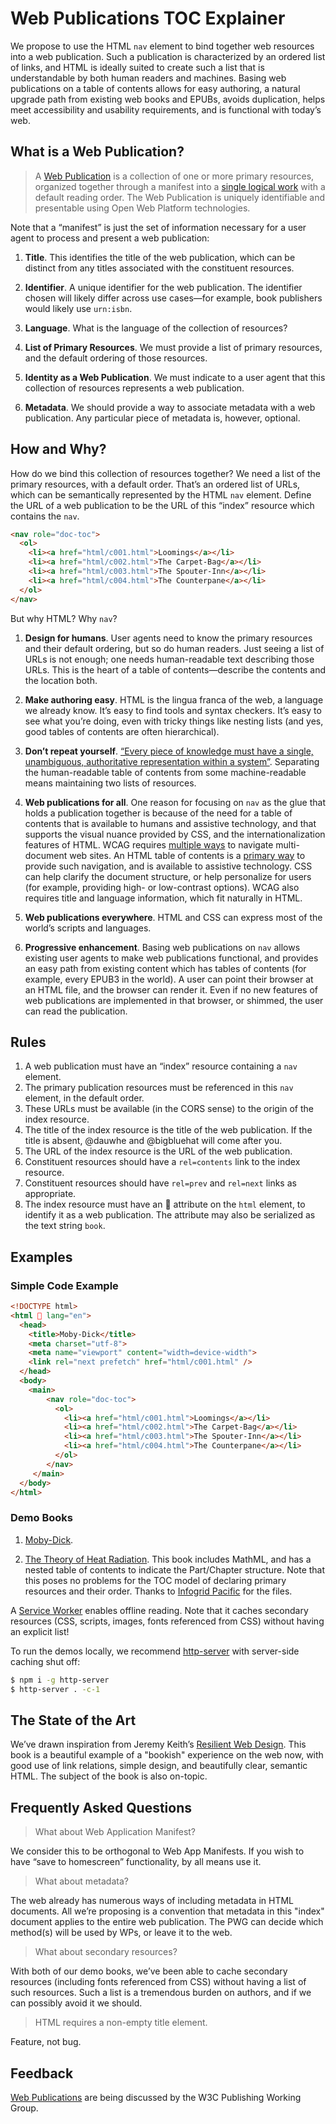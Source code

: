 # Web Publications TOC Explainer

We propose to use the HTML `nav` element to bind together web resources into a web publication. Such a publication is characterized by an ordered list of links, and HTML is ideally suited to create such a list that is understandable by both human readers and machines. Basing web publications on a table of contents allows for easy authoring, a natural upgrade path from existing web books and EPUBs, avoids duplication, helps meet accessibility and usability requirements, and is functional with today’s web.


## What is a Web Publication?

>A [Web Publication](https://w3c.github.io/wpub/) is a collection of one or more primary resources, organized together through a manifest into a [single logical work](http://w3c.github.io/dpub-pwp-ucr/index.html#single) with a default reading order. The Web Publication is uniquely identifiable and presentable using Open Web Platform technologies.

Note that a “manifest” is just the set of information necessary for a user agent to process and present a web publication:


1. **Title**. This identifies the title of the web publication, which can be distinct from any titles associated with the constituent resources.

2. **Identifier**. A unique identifier for the web publication. The identifier chosen will likely differ across use cases—for example, book publishers would likely use `urn:isbn`.

3. **Language**. What is the language of the collection of resources?

4. **List of Primary Resources**. We must provide a list of primary resources, and the default ordering of those resources.

5. **Identity as a Web Publication**. We must indicate to a user agent that this collection of resources represents a web publication.

6. **Metadata**. We should provide a way to associate metadata with a web publication. Any particular piece of metadata is, however, optional.




## How and Why?


How do we bind this collection of resources together? We need a list of the primary resources, with a default order. That’s an ordered list of URLs, which can be semantically represented by the HTML `nav` element. Define the URL of a web publication to be the URL of this “index” resource which contains the `nav`.


```html
<nav role="doc-toc">
  <ol>
    <li><a href="html/c001.html">Loomings</a></li>
    <li><a href="html/c002.html">The Carpet-Bag</a></li>
    <li><a href="html/c003.html">The Spouter-Inn</a></li>
    <li><a href="html/c004.html">The Counterpane</a></li>
  </ol>
</nav>
```

But why HTML? Why `nav`?

1. **Design for humans**. User agents need to know the primary resources and their default ordering, but so do human readers. Just seeing a list of URLs is not enough; one needs human-readable text describing those URLs. This is the heart of a table of contents—describe the contents and the location both.

2. **Make authoring easy**. HTML is the lingua franca of the web, a language we already know. It’s easy to find tools and syntax checkers. It’s easy to see what you’re doing, even with tricky things like nesting lists (and yes, good tables of contents are often hierarchical).

3. **Don’t repeat yourself**. [“Every piece of knowledge must have a single, unambiguous, authoritative representation within a system”](https://en.wikipedia.org/wiki/Don't_repeat_yourself). Separating the human-readable table of contents from some machine-readable means maintaining two lists of resources.

4. **Web publications for all**. One reason for focusing on `nav` as the glue that holds a publication together is because of the need for a table of contents that is available to humans and assistive technology, and that supports the visual nuance provided by CSS, and the internationalization features of HTML. WCAG requires [multiple ways](https://www.w3.org/TR/2008/REC-WCAG20-20081211/#navigation-mechanisms-mult-loc) to navigate multi-document web sites. An HTML table of contents is a [primary way](https://www.w3.org/TR/2016/NOTE-WCAG20-TECHS-20161007/G64) to provide such navigation, and is available to assistive technology. CSS can help clarify the document structure, or help personalize for users (for example, providing high- or low-contrast options). WCAG also requires title and language information, which fit naturally in HTML.

5. **Web publications everywhere**. HTML and CSS can express most of the world’s scripts and languages.

6. **Progressive enhancement**. Basing web publications on `nav` allows existing user agents to make web publications functional, and provides an easy path from existing content which has tables of contents (for example, every EPUB3 in the world). A user can point their browser at an HTML file, and the browser can render it. Even if no new features of web publications are implemented in that browser, or shimmed, the user can read the publication.



## Rules

1. A web publication must have an “index” resource containing a `nav` element.
2. The primary publication resources must be referenced in this `nav` element, in the default order.
3. These URLs must be available (in the CORS sense) to the origin of the index resource. 
4. The title of the index resource is the title of the web publication. If the title is absent, @dauwhe and @bigbluehat will come after you. 
5. The URL of the index resource is the URL of the web publication.
6. Constituent resources should have a `rel=contents` link to the index resource.
7. Constituent resources should have `rel=prev` and `rel=next` links as appropriate.
8. The index resource must have an 📖 attribute on the `html` element, to identify it as a web publication. The attribute may also be serialized as the text string `book`.

## Examples

### Simple Code Example

```html
<!DOCTYPE html>
<html 📖 lang="en">
  <head>
    <title>Moby-Dick</title>
    <meta charset="utf-8">
    <meta name="viewport" content="width=device-width">
    <link rel="next prefetch" href="html/c001.html" />
  </head>
  <body>
    <main>
        <nav role="doc-toc">
          <ol>
            <li><a href="html/c001.html">Loomings</a></li>
            <li><a href="html/c002.html">The Carpet-Bag</a></li>
            <li><a href="html/c003.html">The Spouter-Inn</a></li>
            <li><a href="html/c004.html">The Counterpane</a></li>
          </ol>
        </nav>
     </main>
  </body>
</html>
```

### Demo Books

1. [Moby-Dick](https://dauwhe.github.io/html-first/MobyDickNav/index.html).

2. [The Theory of Heat Radiation](https://dauwhe.github.io/html-first/HeatRadiation). This book includes MathML, and has a nested table of contents to indicate the Part/Chapter structure. Note that this poses no problems for the TOC model of declaring primary resources and their order. Thanks to [Infogrid Pacific](http://www.infogridpacific.com) for the files.

A [Service Worker](https://w3c.github.io/ServiceWorker/v1/) enables offline reading. Note that it caches secondary resources (CSS, scripts, images, fonts referenced from CSS) without having an explicit list!

To run the demos locally, we recommend [http-server](https://www.npmjs.com/package/http-server) with server-side caching shut off:
```sh
$ npm i -g http-server
$ http-server . -c-1
```

## The State of the Art

We’ve drawn inspiration from Jeremy Keith’s [Resilient Web Design](https://resilientwebdesign.com). This book is a beautiful example of a "bookish" experience on the web now, with good use of link relations, simple design, and beautifully clear, semantic HTML. The subject of the book is also on-topic.

## Frequently Asked Questions

> What about Web Application Manifest?

We consider this to be orthogonal to Web App Manifests. If you wish to have “save to homescreen” functionality, by all means use it.

> What about metadata?

The web already has numerous ways of including metadata in HTML documents. All we’re proposing is a convention that metadata in this "index" document applies to the entire web publication. The PWG can decide which method(s) will be used by WPs, or leave it to the web.

> What about secondary resources?

With both of our demo books, we’ve been able to cache secondary resources (including fonts referenced from CSS) without having a list of such resources. Such a list is a tremendous burden on authors, and if we can possibly avoid it we should.

> HTML requires a non-empty title element.

Feature, not bug.





## Feedback

[Web Publications](https://www.github.com/w3c/wpub) are being discussed by the W3C Publishing Working Group.
